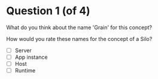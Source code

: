 # Question 1 (of 4)

What do you think about the name 'Grain' for this concept? 

How would you rate these names for the concept of a Silo?

* [ ] Server
* [ ] App instance
* [ ] Host
* [ ] Runtime
